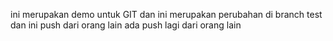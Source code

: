 ini merupakan demo untuk GIT
dan ini merupakan perubahan di branch test
dan ini push dari orang lain
ada push lagi dari orang lain
